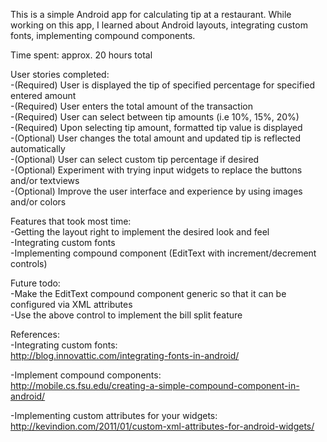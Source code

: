 This is a simple Android app for calculating tip at a restaurant. 
While working on this app, I learned about Android layouts, integrating custom fonts, implementing compound components. 

Time spent: approx. 20 hours total

User stories completed:  
-(Required) User is displayed the tip of specified percentage for specified entered amount  
-(Required) User enters the total amount of the transaction  
-(Required) User can select between tip amounts (i.e 10%, 15%, 20%)  
-(Required) Upon selecting tip amount, formatted tip value is displayed  
-(Optional) User changes the total amount and updated tip is reflected automatically  
-(Optional) User can select custom tip percentage if desired  
-(Optional) Experiment with trying input widgets to replace the buttons and/or textviews  
-(Optional) Improve the user interface and experience by using images and/or colors  

Features that took most time:  
-Getting the layout right to implement the desired look and feel  
-Integrating custom fonts  
-Implementing compound component (EditText with increment/decrement controls)  

Future todo:  
-Make the EditText compound component generic so that it can be configured via XML attributes  
-Use the above control to implement the bill split feature  

References:  
-Integrating custom fonts:  
http://blog.innovattic.com/integrating-fonts-in-android/

-Implement compound components:  
http://mobile.cs.fsu.edu/creating-a-simple-compound-component-in-android/

-Implementing custom attributes for your widgets:  
http://kevindion.com/2011/01/custom-xml-attributes-for-android-widgets/
